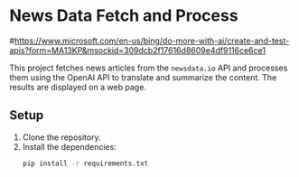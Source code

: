 # News Data Fetch and Process
#https://www.microsoft.com/en-us/bing/do-more-with-ai/create-and-test-apis?form=MA13KP&msockid=309dcb2f17616d8609e4df9116ce6ce1

This project fetches news articles from the `newsdata.io` API and processes them using the OpenAI API to translate and summarize the content. The results are displayed on a web page.

## Setup

1. Clone the repository.
2. Install the dependencies:
   ```sh
   pip install -r requirements.txt

